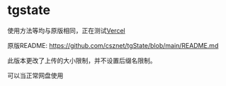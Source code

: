 # tgstate

使用方法等均与原版相同，正在测试[Vercel](https://vercel.com/new/clone?repository-url=https%3A%2F%2Fgithub.com%2FGenshinMinecraft%2FtgState-Unlimited&env=token&env=channel&project-name=tgState-Unlimited&repository-name=tgState-Unlimited)

原版README: <https://github.com/csznet/tgState/blob/main/README.md>

此版本更改了上传的大小限制，并不设置后缀名限制。

可以当正常网盘使用
